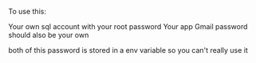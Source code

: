 To use this:

Your own sql account with your root password
Your app Gmail password should also be your own

both of this password is stored in a env variable so you can't really use it
